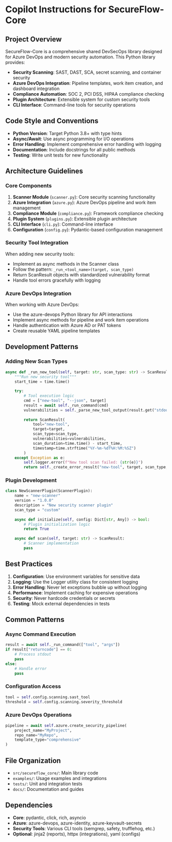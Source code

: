 # Copilot Instructions for SecureFlow-Core

<!-- Use this file to provide workspace-specific custom instructions to Copilot. For more details, visit https://code.visualstudio.com/docs/copilot/copilot-customization#_use-a-githubcopilotinstructionsmd-file -->

## Project Overview

SecureFlow-Core is a comprehensive shared DevSecOps library designed for Azure DevOps and modern security automation. This Python library provides:

- **Security Scanning**: SAST, DAST, SCA, secret scanning, and container security
- **Azure DevOps Integration**: Pipeline templates, work item creation, and dashboard integration
- **Compliance Automation**: SOC 2, PCI DSS, HIPAA compliance checking
- **Plugin Architecture**: Extensible system for custom security tools
- **CLI Interface**: Command-line tools for security operations

## Code Style and Conventions

- **Python Version**: Target Python 3.8+ with type hints
- **Async/Await**: Use async programming for I/O operations
- **Error Handling**: Implement comprehensive error handling with logging
- **Documentation**: Include docstrings for all public methods
- **Testing**: Write unit tests for new functionality

## Architecture Guidelines

### Core Components

1. **Scanner Module** (`scanner.py`): Core security scanning functionality
2. **Azure Integration** (`azure.py`): Azure DevOps pipeline and work item management
3. **Compliance Module** (`compliance.py`): Framework compliance checking
4. **Plugin System** (`plugins.py`): Extensible plugin architecture
5. **CLI Interface** (`cli.py`): Command-line interface
6. **Configuration** (`config.py`): Pydantic-based configuration management

### Security Tool Integration

When adding new security tools:
- Implement as async methods in the Scanner class
- Follow the pattern: `_run_<tool_name>(target, scan_type)`
- Return ScanResult objects with standardized vulnerability format
- Handle tool errors gracefully with logging

### Azure DevOps Integration

When working with Azure DevOps:
- Use the azure-devops Python library for API interactions
- Implement async methods for pipeline and work item operations
- Handle authentication with Azure AD or PAT tokens
- Create reusable YAML pipeline templates

## Development Patterns

### Adding New Scan Types

```python
async def _run_new_tool(self, target: str, scan_type: str) -> ScanResult:
    """Run new security tool"""
    start_time = time.time()
    
    try:
        # Tool execution logic
        cmd = ["new-tool", "--json", target]
        result = await self._run_command(cmd)
        vulnerabilities = self._parse_new_tool_output(result.get("stdout", ""))
        
        return ScanResult(
            tool="new-tool",
            target=target,
            scan_type=scan_type,
            vulnerabilities=vulnerabilities,
            scan_duration=time.time() - start_time,
            timestamp=time.strftime("%Y-%m-%dT%H:%M:%SZ")
        )
    except Exception as e:
        self.logger.error(f"New tool scan failed: {str(e)}")
        return self._create_error_result("new-tool", target, scan_type, str(e), start_time)
```

### Plugin Development

```python
class NewScannerPlugin(ScannerPlugin):
    name = "new-scanner"
    version = "1.0.0"
    description = "New security scanner plugin"
    scan_type = "custom"
    
    async def initialize(self, config: Dict[str, Any]) -> bool:
        # Plugin initialization logic
        return True
    
    async def scan(self, target: str) -> ScanResult:
        # Scanner implementation
        pass
```

## Best Practices

1. **Configuration**: Use environment variables for sensitive data
2. **Logging**: Use the Logger utility class for consistent logging
3. **Error Handling**: Never let exceptions bubble up without logging
4. **Performance**: Implement caching for expensive operations
5. **Security**: Never hardcode credentials or secrets
6. **Testing**: Mock external dependencies in tests

## Common Patterns

### Async Command Execution
```python
result = await self._run_command(["tool", "args"])
if result["returncode"] == 0:
    # Process stdout
    pass
else:
    # Handle error
    pass
```

### Configuration Access
```python
tool = self.config.scanning.sast_tool
threshold = self.config.scanning.severity_threshold
```

### Azure DevOps Operations
```python
pipeline = await self.azure.create_security_pipeline(
    project_name="MyProject",
    repo_name="MyRepo",
    template_type="comprehensive"
)
```

## File Organization

- `src/secureflow_core/`: Main library code
- `examples/`: Usage examples and integrations
- `tests/`: Unit and integration tests
- `docs/`: Documentation and guides

## Dependencies

- **Core**: pydantic, click, rich, asyncio
- **Azure**: azure-devops, azure-identity, azure-keyvault-secrets
- **Security Tools**: Various CLI tools (semgrep, safety, trufflehog, etc.)
- **Optional**: jinja2 (reports), httpx (integrations), yaml (configs)

